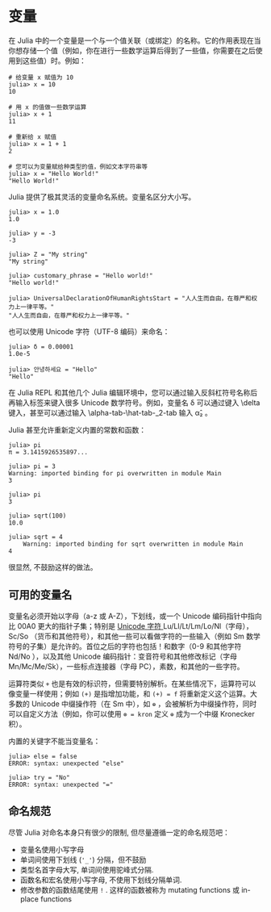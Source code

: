 # 变量

在 Julia 中的一个变量是一个与一个值关联（或绑定）的名称。它的作用表现在当你想存储一个值（例如，你在进行一些数学运算后得到了一些值，你需要在之后使用到这些值）时。例如：

```
# 给变量 x 赋值为 10
julia> x = 10
10

# 用 x 的值做一些数学运算
julia> x + 1
11

# 重新给 x 赋值
julia> x = 1 + 1
2

# 您可以为变量赋给种类型的值，例如文本字符串等
julia> x = "Hello World!"
"Hello World!"
```

Julia 提供了极其灵活的变量命名系统。变量名区分大小写。

```
julia> x = 1.0
1.0

julia> y = -3
-3

julia> Z = "My string"
"My string"

julia> customary_phrase = "Hello world!"
"Hello world!"

julia> UniversalDeclarationOfHumanRightsStart = "人人生而自由，在尊严和权力上一律平等。"
"人人生而自由，在尊严和权力上一律平等。"
```

也可以使用 Unicode 字符（UTF-8 编码）来命名：

```
julia> δ = 0.00001
1.0e-5

julia> 안녕하세요 = "Hello"
"Hello"
```

在 Julia REPL 和其他几个 Julia 编辑环境中，您可以通过输入反斜杠符号名称后再输入标签来键入很多 Unicode 数学符号。例如，变量名 δ 可以通过键入 \delta 键入，甚至可以通过输入 \alpha-tab-\hat-tab-_2-tab 输入 α̂₂ 。

Julia 甚至允许重新定义内置的常数和函数：

```
julia> pi
π = 3.1415926535897...

julia> pi = 3
Warning: imported binding for pi overwritten in module Main
3

julia> pi
3

julia> sqrt(100)
10.0

julia> sqrt = 4
    Warning: imported binding for sqrt overwritten in module Main
4
```

很显然, 不鼓励这样的做法。

## 可用的变量名

变量名必须开始以字母（a-z 或 A-Z），下划线，或一个 Unicode 编码指针中指向比 00A0 更大的指针子集；特别是 [Unicode 字符 ](http://www.fileformat.info/info/unicode/category/index.htm) Lu/Ll/Lt/Lm/Lo/Nl（字母），Sc/So （货币和其他符号），和其他一些可以看做字符的一些输入（例如 Sm 数学符号的子集）是允许的。首位之后的字符也包括！和数字（0-9 和其他字符 Nd/No ），以及其他 Unicode 编码指针：变音符号和其他修改标记（字母 Mn/Mc/Me/Sk），一些标点连接器（字母 PC），素数，和其他的一些字符。

运算符类似 `+` 也是有效的标识符，但需要特别解析。在某些情况下，运算符可以像变量一样使用；例如 `(+)` 是指增加功能，和 `(+) = f`  将重新定义这个运算。大多数的 Unicode 中缀操作符（在 Sm 中），如 `⊕` ，会被解析为中缀操作符，同时可以自定义方法（例如，你可以使用 `⊗ = kron` 定义 `⊕` 成为一个中缀 Kronecker 积）。

内置的关键字不能当变量名：

```
julia> else = false
ERROR: syntax: unexpected "else"

julia> try = "No"
ERROR: syntax: unexpected "="
```

## 命名规范

尽管 Julia 对命名本身只有很少的限制, 但尽量遵循一定的命名规范吧：

 * 变量名使用小写字母
 * 单词间使用下划线 (`'_'`) 分隔，但不鼓励
 * 类型名首字母大写, 单词间使用驼峰式分隔.
 * 函数名和宏名使用小写字母, 不使用下划线分隔单词.
 * 修改参数的函数结尾使用 `!` . 这样的函数被称为 mutating functions 或 in-place functions
